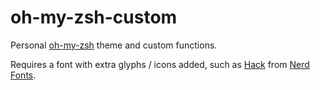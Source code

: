 # oh-my-zsh-custom

Personal [oh-my-zsh](https://github.com/robbyrussell/oh-my-zsh) theme and custom functions.

Requires a font with extra glyphs / icons added, such as [Hack](https://github.com/ryanoasis/nerd-fonts/tree/master/patched-fonts/Hack) from [Nerd Fonts](https://github.com/ryanoasis/nerd-fonts).



